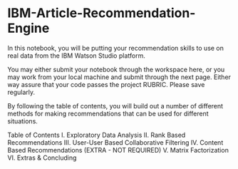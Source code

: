 # IBM-Article-Recommendation-Engine

In this notebook, you will be putting your recommendation skills to use on real data from the IBM Watson Studio platform.

You may either submit your notebook through the workspace here, or you may work from your local machine and submit through the next page. Either way assure that your code passes the project RUBRIC. Please save regularly.

By following the table of contents, you will build out a number of different methods for making recommendations that can be used for different situations.

Table of Contents
I. Exploratory Data Analysis
II. Rank Based Recommendations
III. User-User Based Collaborative Filtering
IV. Content Based Recommendations (EXTRA - NOT REQUIRED)
V. Matrix Factorization
VI. Extras & Concluding
